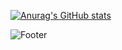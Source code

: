 <!---
dbwpghks56/dbwpghks56 is a ✨ special ✨ repository because its `README.md` (this file) appears on your GitHub profile.
You can click the Preview link to take a look at your changes.
--->

[![Anurag's GitHub stats](https://github-readme-stats.vercel.app/api?username=dbwpghks56&show_icons=true&theme=dark)](https://github.com/anuraghazra/github-readme-stats)


![Footer](https://capsule-render.vercel.app/api?type=waving&color=gradient&customColorList=0,2,2,5,5&height=200&section=footer)
